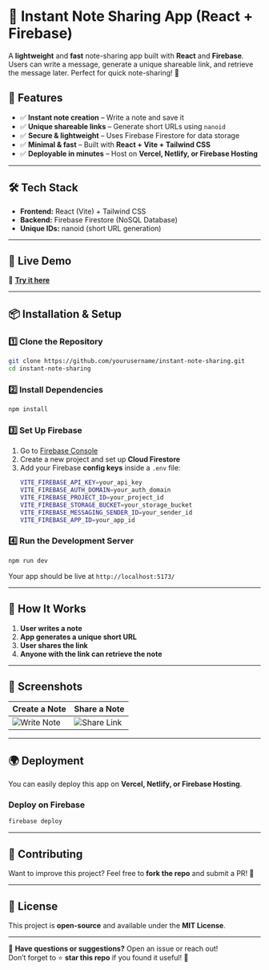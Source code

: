 # 🚀 Instant Note Sharing App (React + Firebase)

A **lightweight** and **fast** note-sharing app built with **React** and **Firebase**. Users can write a message, generate a unique shareable link, and retrieve the message later. Perfect for quick note-sharing! 🔗

## 🌟 Features
- ✅ **Instant note creation** – Write a note and save it  
- ✅ **Unique shareable links** – Generate short URLs using `nanoid`  
- ✅ **Secure & lightweight** – Uses Firebase Firestore for data storage  
- ✅ **Minimal & fast** – Built with **React + Vite + Tailwind CSS**  
- ✅ **Deployable in minutes** – Host on **Vercel, Netlify, or Firebase Hosting**  

---

## 🛠️ Tech Stack
- **Frontend:** React (Vite) + Tailwind CSS
- **Backend:** Firebase Firestore (NoSQL Database)
- **Unique IDs:** nanoid (short URL generation)

---

## 🚀 Live Demo
🔗 **[Try it here](https://paste-and-share.web.app/)**

---

## 📦 Installation & Setup

### 1️⃣ Clone the Repository
```sh
git clone https://github.com/yourusername/instant-note-sharing.git
cd instant-note-sharing
```

### 2️⃣ Install Dependencies
```sh
npm install
```

### 3️⃣ Set Up Firebase
1. Go to [Firebase Console](https://console.firebase.google.com/)
2. Create a new project and set up **Cloud Firestore**
3. Add your Firebase **config keys** inside a `.env` file:
   ```sh
   VITE_FIREBASE_API_KEY=your_api_key
   VITE_FIREBASE_AUTH_DOMAIN=your_auth_domain
   VITE_FIREBASE_PROJECT_ID=your_project_id
   VITE_FIREBASE_STORAGE_BUCKET=your_storage_bucket
   VITE_FIREBASE_MESSAGING_SENDER_ID=your_sender_id
   VITE_FIREBASE_APP_ID=your_app_id
   ```

### 4️⃣ Run the Development Server
```sh
npm run dev
```
Your app should be live at `http://localhost:5173/`

---

## 🎯 How It Works

1. **User writes a note**  
2. **App generates a unique short URL**  
3. **User shares the link**  
4. **Anyone with the link can retrieve the note**  

---

## 📸 Screenshots
| Create a Note  | Share a Note |
| ------------- | ------------- |
| ![Write Note](https://via.placeholder.com/400x200) | ![Share Link](https://via.placeholder.com/400x200) |

---

## 🌍 Deployment
You can easily deploy this app on **Vercel, Netlify, or Firebase Hosting**.

### **Deploy on Firebase**
```sh
firebase deploy
```

---

## 🤝 Contributing
Want to improve this project? Feel free to **fork the repo** and submit a PR! 🚀  

---

## 📜 License
This project is **open-source** and available under the **MIT License**.

---

💬 **Have questions or suggestions?** Open an issue or reach out!  
Don’t forget to ⭐ **star this repo** if you found it useful! 🚀
